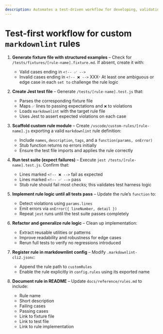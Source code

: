 ```yaml
---
description: Automates a test-driven workflow for developing, validating, and registering custom `markdownlint` rules using Jest and fixture-based assertions. Ensures rules are authored against real markdown examples, verified through automated tests, and integrated with project-wide linting.
---
```


# Test-first workflow for custom `markdownlint` rules

1. **Generate fixture file with structured examples** – Check for `/tests/fixtures/[rule-name].fixture.md`. If absent, create it with:
   - Valid cases ending in `<!-- ✅ -->`
   - Invalid cases ending in `<!-- ❌ -->`
XXX- At least one ambiguous or edge case in each `set to` challenge the rule logic

2. **Create Jest test file** – Generate `/tests/[rule-name].test.js` that:
   - Parses the corresponding fixture file
   - Maps `✅` lines to passing expectations and `❌` to violations
   - Loads `markdownlint` with the target rule file
   - Uses Jest to assert expected violations on each case

3. **Scaffold custom rule module** – Create `/vscode/custom-rules/[rule-name].js` exporting a valid `markdownlint` rule definition:
   - Include `names`, `description`, `tags`, and a `function(params, onError)`
   - Stub function returns no errors initially
   - Ensure the test file imports and applies the rule correctly

4. **Run test suite (expect failures)** – Execute `jest /tests/[rule-name].test.js`. Confirm that:
   - Lines marked `<!-- ❌ -->` fail as expected
   - Lines marked `<!-- ✅ -->` pass
   - Stub rule should fail most checks; this validates test harness logic

5. **Implement rule logic until all tests pass** – Update the rule’s `function` to:
   - Detect violations using `params.lines`
   - Emit errors via `onError({ lineNumber, detail })`
   - Repeat `jest` runs until the test suite passes completely

6. **Refactor and generalize rule logic** – Clean up implementation:
   - Extract reusable utilities or patterns
   - Improve readability and robustness for edge cases
   - Rerun full tests to verify no regressions introduced

7. **Register rule in markdownlint config** – Modify `.markdownlint-cli2.jsonc`:
   - Append the rule path to `customRules`
   - Enable the rule explicitly in `config.rules` using its exported name

8. **Document rule in README** – Update `docs/reference/rules.md` to include:
   - Rule name
   - Short description
   - Failing cases
   - Passing cases
   - Link to fixture file
   - Link to test file
   - Link to rule implementation

